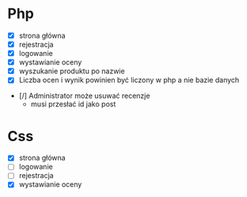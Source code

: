 # Php
- [x] strona główna
- [x] rejestracja
- [x] logowanie
- [x] wystawianie oceny
- [x] wyszukanie produktu po nazwie
- [x] Liczba ocen i wynik powinien być liczony w php a nie bazie danych
- [/] Administrator może usuwać recenzje
    - musi przesłać id jako post


# Css
- [x] strona główna
- [ ] logowanie
- [ ] rejestracja
- [x] wystawianie oceny
